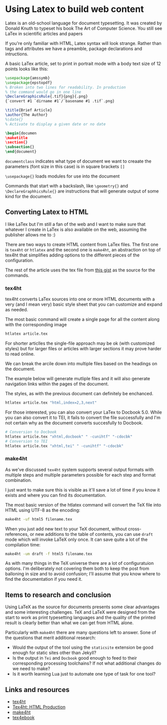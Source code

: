 # Using Latex to build web content

Latex is an old-school language for document typesetting. It was created by Donald Knuth to typeset his book The Art of Computer Science. You still see LaTex in scientific articles and papers

If you're only familiar with HTML, Latex syntax will look strange. Rather than tags and attributes  we have a preamble, package declarations and intructions.

A basic LaTex article, set to print in portrait mode with a body text size of 12 points looks like this:

```tex
\usepackage{amssymb}
\usepackage{epstopdf}
% Broken into two lines for readability. In production
% the command would go in one line
\DeclareGraphicsRule{.tif}{png}{.png}
{`convert #1 `dirname #1`/`basename #1 .tif`.png}

\title{Brief Article}
\author{The Author}
%\date{}
% Activate to display a given date or no date

\begin{documen
\maketitle
\section{}
\subsection{}
\end{document}
```

`documentclass` indicates what type of document we want to creaate the parameters  (font size in this case) is in square brackets `[]`

`\usepackage{}` loads modules for use into the document

Commands that start with a backslash, like `\geometry{}` and `\DeclareGraphhicsRule{}` are instructions that will generate output of some kind for the document.

## Converting Latex to HTML

I like LaTex but I'm still a fan of the web and I want to make sure that whatever I create in LaTex is also available on the web, assuming the publisher allows me to :)

There are two ways to create HTML content from LaTex files. The first one is `tex4ht` or `htlatex` and the second one is `make4ht`, an abstraction on top of tex4ht that simplifies adding options to the different pieces of the configuration.

  <p>The rest of the article uses the tex file from <a href="https://gist.github.com/caraya/69a45d08d03214d78779a7d0a60da083">this gist</a> as the source for the commands.</p>
<div class="message info">
</div>

### tex4ht

tex4ht converts LaTex sources into one or more HTML documents with a very (and I mean very) basic style sheet that you can customize and expand as needed.

The most basic command will create a single page for all the content along with the corresponding image

```bash
htlatex article.tex
```

For shorter articlles the single-file approach may be ok (with customized styles) but for larger files or articles with larger sections it may prove harder to read online.

We can break the arcile down into multiple files based on the headings on the document.

The example below will generate mutliple files and it will also generate navigation links within the pages of the document.

The styles, as with the previous document can definitely be enchanced.

```bash
htlatex article.tex "html,index=2,3,next"
```

For those interested, you can also convert your LaTex to Docbook 5.0. While you can also convert it to TEI, it fails to convert the file successfully and I'm not certain why as the document converts succesfully to Docbook.

```bash
# Conversion to Docbook
htlatex article.tex "xhtml,docbook" " -cunihtf" "-cdocbk"
# Conversion to TEI
htlatex article.tex "xhtml,tei" " -cunihtf" "-cdocbk"
```

### make4ht

As we've discussed `tex4ht` system supports several output formats with multiple steps and multiple parameters possible for each step and format combination.

I just want to make sure this is visible as it'll save a lot of time if you know it exists and where you can find its documentation.

The most basic version of the htlatex command will convert the TeX file into HTML using UTF-8 as the encoding:

```bash
make4ht -uf html5 filename.tex
```

When you just add new text to your TeX document, without cross-references, or new additions to the table of contents, you can use `draft` mode which will invoke LaTeX only once. It can save quite a lot of the compilation time:

```bash
make4ht -um draft -f html5 filename.tex
```

As with many things in the TeX universe there are a lot of configuratuion options. I'm deliberately not covering them both to keep the post from balloning in size and to avoid confusion; I'll assume that you know where to find the documentation if you need it.

## Items to research and conclusion

Using LaTeX as the source for documents presents some clear advantages and some interesting challenges. TeX and LaTeX were designed from the start to work as print typesetting languages and the quality of the printed result is clearly better than what we can get from HTML alone.

Particularly with `make4ht` there are many questions left to answer. Sone of the questions that merit additional research:

* Would the output of the tool using the `staticsite` extension be good enough for static sites other than Jekyll?
* Is the output in `Tei` and `Docbook` good enough to feed to their corresponding processing toolchains? If not what additional changes do we need to make?
* Is it worth learning Lua just to automate one type of task for one tool?


## Links and resources

* [tex4ht](https://www.tug.org/tex4ht/)
* [Tex4ht: HTML Production](https://www.tug.org/TUGboat/tb25-1/gurari.pdf)
* [make4ht](https://github.com/michal-h21/make4ht/blob/master/README.md)
* [tex4ebook](https://github.com/michal-h21/tex4ebook/blob/master/README.md)
